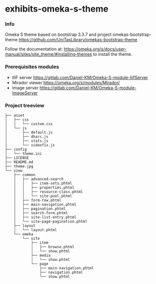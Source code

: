 # exhibits-omeka-s-theme

### Info
Omeka S theme based on bootstrap 3.3.7 and project omekas-bootstrap-theme https://github.com/UniTasLibrary/omekas-bootstrap-theme

Follow the documentation at: https://omeka.org/s/docs/user-manual/sites/site_theme/#installing-themes to install the theme.

### Prerequisites modules
* IIIF server https://gitlab.com/Daniel-KM/Omeka-S-module-IiifServer
* Mirador viewer https://omeka.org/s/modules/Mirador/
* Image server https://gitlab.com/Daniel-KM/Omeka-S-module-ImageServer

### Project treeview
```
├── asset
│   ├── css
│   │   └── custom.css
│   └── js
│       ├── default.js
│       ├── dharc.js
│       ├── stats.js
│       └── videofix.js
├── config
│   └── theme.ini
├── LICENSE
├── README.md
├── theme.jpg
└── view
    ├── common
    │   ├── advanced-search
    │   │   ├── item-sets.phtml
    │   │   ├── properties.phtml
    │   │   ├── resource-class.phtml
    │   │   └── site-pool.phtml
    │   ├── form-row.phtml
    │   ├── main-navigation.phtml
    │   ├── pagination.phtml
    │   ├── search-form.phtml
    │   ├── site-list-entry.phtml
    │   └── site-page-pagination.phtml
    ├── layout
    │   └── layout.phtml
    └── omeka
        └── site
            ├── item
            │   ├── browse.phtml
            │   └── show.phtml
            ├── media
            │   └── show.phtml
            └── page
                ├── main-navigation.phtml
                ├── navigation.phtml
                └── show.phtml
```
